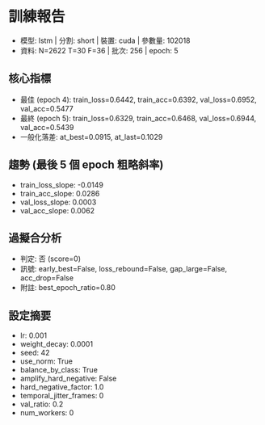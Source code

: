 # 訓練報告
- 模型: lstm  | 分割: short  | 裝置: cuda  | 參數量: 102018
- 資料: N=2622 T=30 F=36  | 批次: 256  | epoch: 5

## 核心指標
- 最佳 (epoch 4): train_loss=0.6442, train_acc=0.6392, val_loss=0.6952, val_acc=0.5477
- 最終 (epoch 5): train_loss=0.6329, train_acc=0.6468, val_loss=0.6944, val_acc=0.5439
- 一般化落差: at_best=0.0915, at_last=0.1029

## 趨勢 (最後 5 個 epoch 粗略斜率)
- train_loss_slope: -0.0149
- train_acc_slope: 0.0286
- val_loss_slope: 0.0003
- val_acc_slope: 0.0062

## 過擬合分析
- 判定: 否 (score=0)
- 訊號: early_best=False, loss_rebound=False, gap_large=False, acc_drop=False
- 附註: best_epoch_ratio=0.80

## 設定摘要
- lr: 0.001
- weight_decay: 0.0001
- seed: 42
- use_norm: True
- balance_by_class: True
- amplify_hard_negative: False
- hard_negative_factor: 1.0
- temporal_jitter_frames: 0
- val_ratio: 0.2
- num_workers: 0
